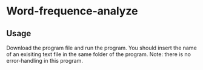 # Word-frequence-analyze
## Usage
Download the program file and run the program. You should insert the name of an exisiting text file in the same folder of the program.
Note: there is no error-handling in this program.
